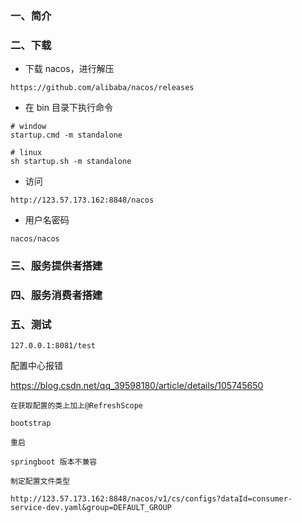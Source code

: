 ### 一、简介





### 二、下载

+ 下载 nacos，进行解压

```
https://github.com/alibaba/nacos/releases
```

+ 在 bin 目录下执行命令

```
# window
startup.cmd -m standalone
```

```
# linux
sh startup.sh -m standalone
```

+ 访问

```
http://123.57.173.162:8848/nacos
```

+ 用户名密码

```
nacos/nacos
```



### 三、服务提供者搭建





### 四、服务消费者搭建





### 五、测试

```
127.0.0.1:8081/test
```





配置中心报错

https://blog.csdn.net/qq_39598180/article/details/105745650



```
在获取配置的类上加上@RefreshScope

bootstrap

重启

springboot 版本不兼容

制定配置文件类型
```



```
http://123.57.173.162:8848/nacos/v1/cs/configs?dataId=consumer-service-dev.yaml&group=DEFAULT_GROUP
```





